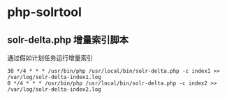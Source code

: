 # php-solrtool

## solr-delta.php 增量索引脚本

通过假如计划任务运行增量索引

```
30 */4 * * * /usr/bin/php /usr/local/bin/solr-delta.php -c index1 >> /var/log/solr-delta-index1.log
0 */4 * * * /usr/bin/php /usr/local/bin/solr-delta.php -c index2 >> /var/log/solr-delta-index2.log
```
